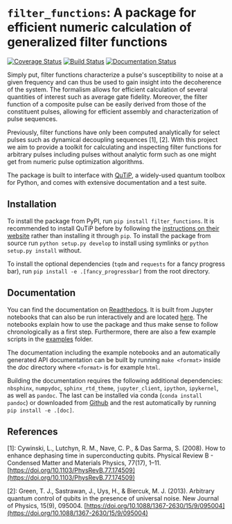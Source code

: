 # `filter_functions`: A package for efficient numeric calculation of generalized filter functions
[![Coverage Status](https://coveralls.io/repos/github/qutech/filter_functions/badge.svg?branch=master)](https://coveralls.io/github/qutech/filter_functions?branch=master)
[![Build Status](https://travis-ci.org/qutech/filter_functions.svg?branch=master)](https://travis-ci.org/qutech/filter_functions)
[![Documentation Status](https://readthedocs.org/projects/filter-functions/badge/?version=latest)](https://filter-functions.readthedocs.io/en/latest/?badge=latest)

Simply put, filter functions characterize a pulse's susceptibility to noise at a given frequency and can thus be used to gain insight into the decoherence of the system. The formalism allows for efficient calculation of several quantities of interest such as average gate fidelity. Moreover, the filter function of a composite pulse can be easily derived from those of the constituent pulses, allowing for efficient assembly and characterization of pulse sequences.

Previously, filter functions have only been computed analytically for select pulses such as dynamical decoupling sequences [1], [2]. With this project we aim to provide a toolkit for calculating and inspecting filter functions for arbitrary pulses including pulses without analytic form such as one might get from numeric pulse optimization algorithms. 

The package is built to interface with [QuTiP](http://qutip.org/), a widely-used quantum toolbox for Python, and comes with extensive documentation and a test suite.

## Installation
To install the package from PyPI, run `pip install filter_functions`. It is recommended to install QuTiP before by following the [instructions on their website](http://qutip.org/docs/latest/installation.html) rather than installing it through `pip`. To install the package from source run `python setup.py develop` to install using symlinks or `python setup.py install` without.

To install the optional dependencies (`tqdm` and `requests` for a fancy progress bar), run `pip install -e .[fancy_progressbar]` from the root directory.

## Documentation
You can find the documentation on [Readthedocs](https://filter-functions.readthedocs.io/en/latest/). It is built from Jupyter notebooks that can also be run interactively and are located [here](doc/source/examples). The notebooks explain how to use the package and thus make sense to follow chronologically as a first step. Furthermore, there are also a few example scripts in the [examples](examples) folder.

The documentation including the example notebooks and an automatically generated API documentation can be built by running `make <format>` inside the *doc* directory where `<format>` is for example `html`.

Building the documentation requires the following additional dependencies: `nbsphinx`, `numpydoc`, `sphinx_rtd_theme`, `jupyter_client`, `ipython`, `ipykernel`, as well as `pandoc`. The last can be installed via conda (`conda install pandoc`) or downloaded from [Github](https://github.com/jgm/pandoc/releases/) and the rest automatically by running `pip install -e .[doc]`.

## References
[1]: Cywinski, L., Lutchyn, R. M., Nave, C. P., & Das Sarma, S. (2008). How to enhance dephasing time in superconducting qubits. Physical Review B - Condensed Matter and Materials Physics, 77(17), 1–11. [https://doi.org/10.1103/PhysRevB.77.174509](https://doi.org/10.1103/PhysRevB.77.174509)

[2]: Green, T. J., Sastrawan, J., Uys, H., & Biercuk, M. J. (2013). Arbitrary quantum control of qubits in the presence of universal noise. New Journal of Physics, 15(9), 095004. [https://doi.org/10.1088/1367-2630/15/9/095004](https://doi.org/10.1088/1367-2630/15/9/095004)

